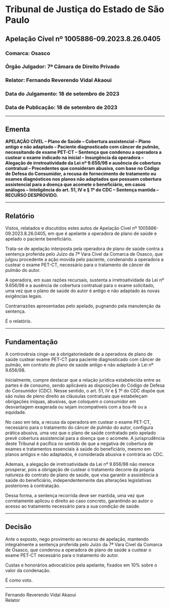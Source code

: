 # Tribunal de Justiça do Estado de São Paulo

## Apelação Cível nº 1005886-09.2023.8.26.0405

### Comarca: Osasco
### Órgão Julgador: 7ª Câmara de Direito Privado
### Relator: Fernando Reverendo Vidal Akaoui
### Data do Julgamento: 18 de setembro de 2023
### Data de Publicação: 18 de setembro de 2023

---

## Ementa

**APELAÇÃO CÍVEL – Plano de Saúde – Cobertura assistencial – Plano antigo e não adaptado – Paciente diagnosticado com câncer de pulmão, necessitando de exame PET-CT – Sentença que condenou a operadora a custear o exame indicado na inicial – Insurgência da operadora – Alegação de irretroatividade da Lei nº 9.656/98 e ausência de cobertura contratual – Precedentes que consideram abusiva, com base no Código de Defesa do Consumidor, a recusa de fornecimento de tratamento ou exames diagnósticos nos planos não adaptados que possuem cobertura assistencial para a doença que acomete o beneficiário, em casos análogos – Inteligência do art. 51, IV e § 1º do CDC – Sentença mantida – RECURSO DESPROVIDO.**

---

## Relatório

Vistos, relatados e discutidos estes autos de Apelação Cível nº 1005886-09.2023.8.26.0405, em que é apelante a operadora de plano de saúde e apelado o paciente beneficiário.

Trata-se de apelação interposta pela operadora de plano de saúde contra a sentença proferida pelo Juízo da 7ª Vara Cível da Comarca de Osasco, que julgou procedente a ação movida pelo paciente, condenando a operadora a custear o exame PET-CT, necessário para o tratamento de câncer de pulmão do autor.

A operadora, em suas razões recursais, sustenta a irretroatividade da Lei nº 9.656/98 e a ausência de cobertura contratual para o exame solicitado, uma vez que o plano de saúde do autor é antigo e não adaptado às novas exigências legais.

Contrarrazões apresentadas pelo apelado, pugnando pela manutenção da sentença.

É o relatório.

---

## Fundamentação

A controvérsia cinge-se à obrigatoriedade de a operadora de plano de saúde custear exame PET-CT para paciente diagnosticado com câncer de pulmão, em contrato de plano de saúde antigo e não adaptado à Lei nº 9.656/98.

Inicialmente, cumpre destacar que a relação jurídica estabelecida entre as partes é de consumo, sendo aplicáveis as disposições do Código de Defesa do Consumidor (CDC). Nesse sentido, o art. 51, IV e § 1º do CDC dispõe que são nulas de pleno direito as cláusulas contratuais que estabeleçam obrigações iníquas, abusivas, que coloquem o consumidor em desvantagem exagerada ou sejam incompatíveis com a boa-fé ou a equidade.

No caso em tela, a recusa da operadora em custear o exame PET-CT, necessário para o tratamento do câncer de pulmão do autor, configura prática abusiva, uma vez que o plano de saúde contratado pelo apelado prevê cobertura assistencial para a doença que o acomete. A jurisprudência deste Tribunal é pacífica no sentido de que a negativa de cobertura de exames e tratamentos essenciais à saúde do beneficiário, mesmo em planos antigos e não adaptados, é considerada abusiva e contrária ao CDC.

Ademais, a alegação de irretroatividade da Lei nº 9.656/98 não merece prosperar, pois a obrigação de custear o tratamento decorre da própria natureza do contrato de plano de saúde, que visa garantir a assistência à saúde do beneficiário, independentemente das alterações legislativas posteriores à contratação.

Dessa forma, a sentença recorrida deve ser mantida, uma vez que corretamente aplicou o direito ao caso concreto, garantindo ao autor o acesso ao tratamento necessário para a sua condição de saúde.

---

## Decisão

Ante o exposto, nego provimento ao recurso de apelação, mantendo integralmente a sentença proferida pelo Juízo da 7ª Vara Cível da Comarca de Osasco, que condenou a operadora de plano de saúde a custear o exame PET-CT necessário para o tratamento do autor.

Custas e honorários advocatícios pela apelante, fixados em 10% sobre o valor da condenação.

É como voto.

---

Fernando Reverendo Vidal Akaoui  
Relator